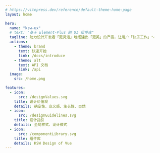 ```yaml
---
# https://vitepress.dev/reference/default-theme-home-page
layout: home

hero:
  name: "ksw-ux"
  # text: "基于 Element-Plus 的 UI 组件库"
  tagline: 助力设计开发者「更灵活」地搭建出「更美」的产品，让用户「快乐工作」～
  actions:
    - theme: brand
      text: 快速开始
      link: /docs/introduce
    - theme: alt
      text: API 文档
      link: /api
  image:
    src: /home.png

features:
  - icon: 
      src: /designValues.svg
    title: 设计价值观
    details: 确定性、意义感、生长性、自然
  - icon:
      src: /designGuidelines.svg
    title: 设计指引
    details: 全局样式、设计模式
  - icon: 
      src: /componentLibrary.svg
    title: 组件库
    details: KSW Design of Vue
---
```


<style>
:root {
  --vp-home-hero-name-color: transparent;
  --vp-home-hero-name-background: -webkit-linear-gradient(120deg, #bd34fe 30%, #41d1ff);

  --vp-home-hero-image-background-image: linear-gradient(-45deg, #bd34fe 50%, #47caff 50%);
  --vp-home-hero-image-filter: blur(44px);
}

.VPFeature {
  background-color: rgb(255 255 255 / 16%) !important;
  box-shadow: 2px 4px 12px #00000014;
  backdrop-filter: blur(24px);
}

@media (min-width: 640px) {
  :root {
    --vp-home-hero-image-filter: blur(56px);
  }
}

@media (min-width: 960px) {
  :root {
    --vp-home-hero-image-filter: blur(68px);
  }
}
</style>